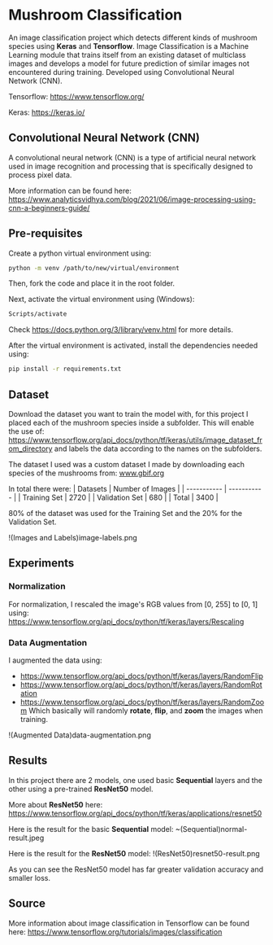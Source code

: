 
# Mushroom Classification

An image classification project which detects different kinds of mushroom species using **Keras** and **Tensorflow**.  Image Classification is a Machine Learning module that trains itself from an existing dataset of multiclass images and develops a model for future prediction of similar images not encountered during training. Developed using Convolutional Neural Network (CNN).

Tensorflow: https://www.tensorflow.org/

Keras: https://keras.io/




## Convolutional Neural Network (CNN)

A convolutional neural network (CNN) is a type of artificial neural network used in image recognition and processing that is specifically designed to process pixel data.

More information can be found here: https://www.analyticsvidhya.com/blog/2021/06/image-processing-using-cnn-a-beginners-guide/


## Pre-requisites

Create a python virtual environment using:
```bash
python -m venv /path/to/new/virtual/environment
```

Then, fork the code and place it in the root folder.

Next, activate the virtual environment using (Windows):
```bash
Scripts/activate
```

Check https://docs.python.org/3/library/venv.html for more details.

After the virtual environment is activated, install the dependencies needed using:

```bash
pip install -r requirements.txt
```
    
## Dataset

Download the dataset you want to train the model with, for this project I placed each of the mushroom species inside a subfolder. This will enable the use of: https://www.tensorflow.org/api_docs/python/tf/keras/utils/image_dataset_from_directory
and labels the data according to the names on the subfolders.

The dataset I used was a custom dataset I made by downloading each species of the
mushrooms from: www.gbif.org

In total there were:
| Datasets | Number of Images |
| ----------- | ----------- |
| Training Set | 2720 |
| Validation Set | 680 |
| Total | 3400 |

80% of the dataset was used for the Training Set and the 20% for the Validation Set.

!(Images and Labels)image-labels.png



## Experiments

### Normalization
For normalization, I rescaled the image's RGB values from [0, 255] to [0, 1] using:
https://www.tensorflow.org/api_docs/python/tf/keras/layers/Rescaling

### Data Augmentation
I augmented the data using:
- https://www.tensorflow.org/api_docs/python/tf/keras/layers/RandomFlip
- https://www.tensorflow.org/api_docs/python/tf/keras/layers/RandomRotation
- https://www.tensorflow.org/api_docs/python/tf/keras/layers/RandomZoom
Which basically will randomly **rotate**, **flip**, and **zoom** the images when training.

!(Augmented Data)data-augmentation.png


## Results
In this project there are 2 models, one used basic **Sequential** layers and the
other using a pre-trained **ResNet50** model.

More about **ResNet50** here:
https://www.tensorflow.org/api_docs/python/tf/keras/applications/resnet50

Here is the result for the basic **Sequential** model:
~(Sequential)normal-result.jpeg

Here is the result for the **ResNet50** model:
!(ResNet50)resnet50-result.png

As you can see the ResNet50 model has far greater validation accuracy and smaller loss.

## Source
More information about image classification in Tensorflow can be found here:
https://www.tensorflow.org/tutorials/images/classification



